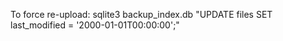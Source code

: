 To force re-upload:
sqlite3 backup_index.db "UPDATE files SET last_modified = '2000-01-01T00:00:00';"
